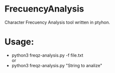 # FrecuencyAnalysis
Character Frecuency Analysis tool written in ptyhon.

# Usage:  
* python3 freqz-analysis.py -f file.txt  
or  
* python3 freqz-analysis.py "String to analize"

